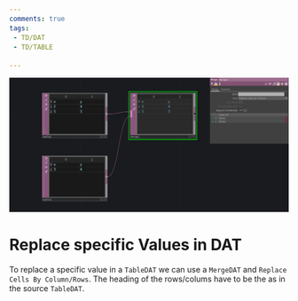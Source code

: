```yaml
---
comments: true
tags:
 - TD/DAT
 - TD/TABLE

---
```


![Sample Pixel Values From TOP For Data](../img/ReplaceSpecificValuesDAT.png)

# Replace specific Values in DAT
To replace a specific value in a `TableDAT` we can use a `MergeDAT` and `Replace Cells By Column/Rows`.
The heading of the rows/colums have to be the as in the source `TableDAT`.
